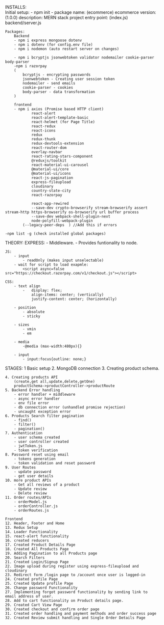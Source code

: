 INSTALLS:    
    Initial setup:
        - npm init
        -   package name: (ecommerce) ecommerce
            version: (1.0.0)
            description: MERN stack project
            entry point: (index.js) backend/server.js
    
    Packages:
        Backend
        - npm i express mongoose dotenv
        - npm i dotenv (for config.env file)
        - npm i nodemon (auto restart server on changes)

        - npm i bcryptjs jsonwebtoken validator nodemailer cookie-parser body-parser
        -npm i razorpay
        (
            bcryptjs - encrypting passwords
            jsonwebtoken - Creating user session token
            nodemailer - send emails
            cookie-parser - cookies
            body-parser - data transformation
        )

        frontend
        - npm i axios (Promise based HTTP client)
                react-alert 
                react-alert-template-basic 
                react-helmet (for Page Title)
                react-redux 
                react-icons
                redux 
                redux-thunk 
                redux-devtools-extension 
                react-router-dom 
                overlay-navbar
                react-rating-stars-component
                @reduxjs/toolkit
                react-material-ui-carousel
                @material-ui/core
                @material-ui/icons
                react-js-pagination
                express-fileupload 
                cloudinary
                country-state-city
                react-razorpay

                react-app-rewired
                --save-dev crypto-browserify stream-browserify assert stream-http https-browserify os-browserify url buffer process
                --save-dev webpack-shell-plugin-next
                node-polyfill-webpack-plugin
            (--legacy-peer-deps  ) //Add this if errors

    -npm list -g (check installed global packages)

THEORY:
    EXPRESS:
        - Middleware.
        - Provides funtionality to node.

    JS:
        - input
            - readOnly (makes input unselectable)
        - wait for script to load exapmle:
            <script async=false src="https://checkout.razorpay.com/v1/checkout.js"></script>

    CSS:
        - text align
            -   display: flex;
                align-items: center; (vertically)
                justify-content: center; (horizontally)

        - position 
            - absolute
            - sticky

        - sizes
            - vmin
            - em

        - media
            -@media (max-width:480px){}

        - input
            - input:focus{outline: none;}


STAGES:
    1 Basic setup
    2. MongoDB connection
    3. Creating product schema.

    4. Creating products API 
        (create,get all,update,delete,getOne)
        productSchema->productController->productRoute
    5. Backend Error handling
        - error handler + middleware
        - async error handler
        - env file error
        - db connection error (unhandled promise rejection)
        - uncaught exception error
    6. Products Search filter pagination
        - find()
        - filter()
        - pagination()
    7. Authentication
        - user schema created
        - user controller created
        - jwtToken.js
        - token verification
    8. Password reset using email
        - tokens generation
        - token validation and reset password
    9. User Routes
        - update password
        - get user details
    10. more product APIs
        - Get all reviews of a product
        - Update review 
        - Delete review
    11. Order routes/APIs
        - orderModel.js
        - orderController.js 
        - orderRoutes.js

    Frontend
    12. Header, Footer and Home
    13. Redux Setup
    14. Loader Functionality
    15. react-alert functionality 
    16. created reducers
    17. Created Product Details Page
    18. Created All Products Page
    19. Adding Pagination to all Products page
    20. Search Filters
    21. Created Login/Signup Page 
    22. Image upload during register using express-fileupload and cloudinary
    23. Redirect form /login page to /account once user is logged-in
    24. Created profile Page
    25. Created Update profile Page
    26. Change password Functionality
    27. Implementing forgot password functionality by sending link to email address of user.
    28. Add to cart functionality on Product details page.
    29. Created Cart View Page
    30. Created checkout and confirm order page
    31. Created order handling and payment methods and order success page
    32. Created Review submit handling and Single Order Details Page